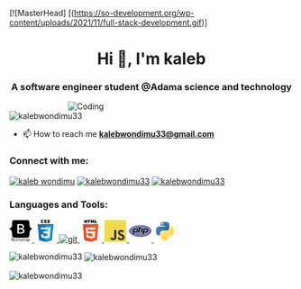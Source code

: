 [![MasterHead]
[(https://so-development.org/wp-content/uploads/2021/11/full-stack-development.gif)]

<h1 align="center">Hi 👋, I'm kaleb</h1>
<h3 align="center">A software engineer student @Adama science and technology</h3>
<img align="right" alt="Coding" width="400" src="https://cdn.dribbble.com/users/1162077/screenshots/3848914/programmer.gif">

<p align="left"> <img src="https://komarev.com/ghpvc/?username=kalebwondimu33&label=Profile%20views&color=0e75b6&style=flat" alt="kalebwondimu33" /> </p>

- 📫 How to reach me **kalebwondimu33@gmail.com**

<h3 align="left">Connect with me:</h3>
<p align="left">
<a href="https://linkedin.com/in/kaleb wondimu" target="blank"><img align="center" src="https://raw.githubusercontent.com/rahuldkjain/github-profile-readme-generator/master/src/images/icons/Social/linked-in-alt.svg" alt="kaleb wondimu" height="30" width="40" /></a>
<a href="https://codeforces.com/profile/kalebwondimu33" target="blank"><img align="center" src="https://raw.githubusercontent.com/rahuldkjain/github-profile-readme-generator/master/src/images/icons/Social/codeforces.svg" alt="kalebwondimu33" height="30" width="40" /></a>
<a href="https://www.leetcode.com/kalebwondimu33" target="blank"><img align="center" src="https://raw.githubusercontent.com/rahuldkjain/github-profile-readme-generator/master/src/images/icons/Social/leet-code.svg" alt="kalebwondimu33" height="30" width="40" /></a>
</p>

<h3 align="left">Languages and Tools:</h3>
<p align="left"> <a href="https://getbootstrap.com" target="_blank" rel="noreferrer"> <img src="https://raw.githubusercontent.com/devicons/devicon/master/icons/bootstrap/bootstrap-plain-wordmark.svg" alt="bootstrap" width="40" height="40"/> </a> <a href="https://www.w3schools.com/css/" target="_blank" rel="noreferrer"> <img src="https://raw.githubusercontent.com/devicons/devicon/master/icons/css3/css3-original-wordmark.svg" alt="css3" width="40" height="40"/> </a> <a href="https://git-scm.com/" target="_blank" rel="noreferrer"> <img src="https://www.vectorlogo.zone/logos/git-scm/git-scm-icon.svg" alt="git" width="40" height="40"/> </a> <a href="https://www.w3.org/html/" target="_blank" rel="noreferrer"> <img src="https://raw.githubusercontent.com/devicons/devicon/master/icons/html5/html5-original-wordmark.svg" alt="html5" width="40" height="40"/> </a> <a href="https://developer.mozilla.org/en-US/docs/Web/JavaScript" target="_blank" rel="noreferrer"> <img src="https://raw.githubusercontent.com/devicons/devicon/master/icons/javascript/javascript-original.svg" alt="javascript" width="40" height="40"/> </a> <a href="https://www.php.net" target="_blank" rel="noreferrer"> <img src="https://raw.githubusercontent.com/devicons/devicon/master/icons/php/php-original.svg" alt="php" width="40" height="40"/> </a> <a href="https://www.python.org" target="_blank" rel="noreferrer"> <img src="https://raw.githubusercontent.com/devicons/devicon/master/icons/python/python-original.svg" alt="python" width="40" height="40"/> </a> </p>

<p><img align="left" src="https://github-readme-stats.vercel.app/api/top-langs?username=kalebwondimu33&show_icons=true&locale=en&layout=compact" alt="kalebwondimu33" /></p>

<p>&nbsp;<img align="center" src="https://github-readme-stats.vercel.app/api?username=kalebwondimu33&show_icons=true&locale=en" alt="kalebwondimu33" /></p>

<p><img align="center" src="https://github-readme-streak-stats.herokuapp.com/?user=kalebwondimu33&" alt="kalebwondimu33" /></p>
